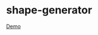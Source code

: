 # shape-generator

<a href='https://fullstackacademy.github.io/shape-generator/' target='_blank'>Demo</a>
